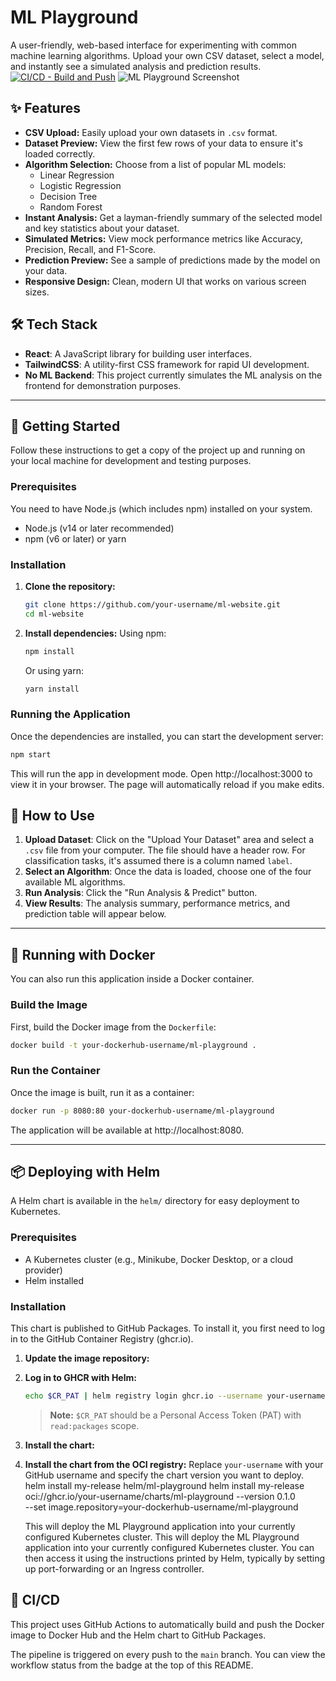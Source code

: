 # ML Playground

A user-friendly, web-based interface for experimenting with common machine learning algorithms. Upload your own CSV dataset, select a model, and instantly see a simulated analysis and prediction results.
[![CI/CD - Build and Push](https://github.com/your-username/ml-website/actions/workflows/ci-cd.yml/badge.svg)](https://github.com/your-username/ml-website/actions/workflows/ci-cd.yml)
![ML Playground Screenshot](./docs/screenshot.png)

## ✨ Features

- **CSV Upload:** Easily upload your own datasets in `.csv` format.
- **Dataset Preview:** View the first few rows of your data to ensure it's loaded correctly.
- **Algorithm Selection:** Choose from a list of popular ML models:
  - Linear Regression
  - Logistic Regression
  - Decision Tree
  - Random Forest
- **Instant Analysis:** Get a layman-friendly summary of the selected model and key statistics about your dataset.
- **Simulated Metrics:** View mock performance metrics like Accuracy, Precision, Recall, and F1-Score.
- **Prediction Preview:** See a sample of predictions made by the model on your data.
- **Responsive Design:** Clean, modern UI that works on various screen sizes.

## 🛠️ Tech Stack

- **React**: A JavaScript library for building user interfaces.
- **TailwindCSS**: A utility-first CSS framework for rapid UI development.
- **No ML Backend**: This project currently simulates the ML analysis on the frontend for demonstration purposes.

---

## 🚀 Getting Started

Follow these instructions to get a copy of the project up and running on your local machine for development and testing purposes.

### Prerequisites

You need to have Node.js (which includes npm) installed on your system.

- Node.js (v14 or later recommended)
- npm (v6 or later) or yarn

### Installation

1.  **Clone the repository:**
    ```sh
    git clone https://github.com/your-username/ml-website.git
    cd ml-website
    ```

2.  **Install dependencies:**
    Using npm:
    ```sh
    npm install
    ```
    Or using yarn:
    ```sh
    yarn install
    ```

### Running the Application

Once the dependencies are installed, you can start the development server:

```sh
npm start
```

This will run the app in development mode. Open http://localhost:3000 to view it in your browser. The page will automatically reload if you make edits.

## 📖 How to Use

1.  **Upload Dataset**: Click on the "Upload Your Dataset" area and select a `.csv` file from your computer. The file should have a header row. For classification tasks, it's assumed there is a column named `label`.
2.  **Select an Algorithm**: Once the data is loaded, choose one of the four available ML algorithms.
3.  **Run Analysis**: Click the "Run Analysis & Predict" button.
4.  **View Results**: The analysis summary, performance metrics, and prediction table will appear below.

---

## 🐳 Running with Docker

You can also run this application inside a Docker container.

### Build the Image

First, build the Docker image from the `Dockerfile`:

```sh
docker build -t your-dockerhub-username/ml-playground .
```

### Run the Container

Once the image is built, run it as a container:

```sh
docker run -p 8080:80 your-dockerhub-username/ml-playground
```

The application will be available at http://localhost:8080.

---

## 📦 Deploying with Helm

A Helm chart is available in the `helm/` directory for easy deployment to Kubernetes.

### Prerequisites

- A Kubernetes cluster (e.g., Minikube, Docker Desktop, or a cloud provider)
- Helm installed

### Installation

This chart is published to GitHub Packages. To install it, you first need to log in to the GitHub Container Registry (ghcr.io).
1.  **Update the image repository:**
1.  **Log in to GHCR with Helm:**
    ```sh
    echo $CR_PAT | helm registry login ghcr.io --username your-username --password-stdin
    ```
    > **Note:** `$CR_PAT` should be a Personal Access Token (PAT) with `read:packages` scope.
2.  **Install the chart:**
2.  **Install the chart from the OCI registry:**
    Replace `your-username` with your GitHub username and specify the chart version you want to deploy.
    helm install my-release helm/ml-playground
    helm install my-release oci://ghcr.io/your-username/charts/ml-playground --version 0.1.0 \
      --set image.repository=your-dockerhub-username/ml-playground

    This will deploy the ML Playground application into your currently configured Kubernetes cluster.
    This will deploy the ML Playground application into your currently configured Kubernetes cluster. You can then access it using the instructions printed by Helm, typically by setting up port-forwarding or an Ingress controller.

## 🔄 CI/CD

This project uses GitHub Actions to automatically build and push the Docker image to Docker Hub and the Helm chart to GitHub Packages.

The pipeline is triggered on every push to the `main` branch. You can view the workflow status from the badge at the top of this README.

